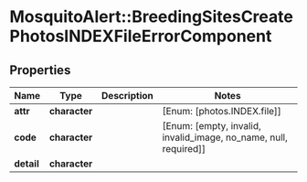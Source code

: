 # MosquitoAlert::BreedingSitesCreatePhotosINDEXFileErrorComponent


## Properties
Name | Type | Description | Notes
------------ | ------------- | ------------- | -------------
**attr** | **character** |  | [Enum: [photos.INDEX.file]] 
**code** | **character** |  | [Enum: [empty, invalid, invalid_image, no_name, null, required]] 
**detail** | **character** |  | 



